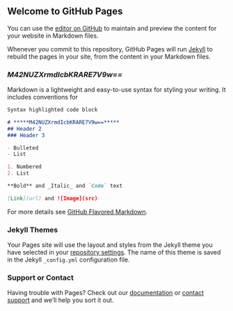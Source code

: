 ## Welcome to GitHub Pages

You can use the [editor on GitHub](https://github.com/hoxing8888/huoxing/edit/gh-pages/index.md) to maintain and preview the content for your website in Markdown files.

Whenever you commit to this repository, GitHub Pages will run [Jekyll](https://jekyllrb.com/) to rebuild the pages in your site, from the content in your Markdown files.

### *****M42NUZXrmdIcbKRARE7V9w==*****

Markdown is a lightweight and easy-to-use syntax for styling your writing. It includes conventions for

```markdown
Syntax highlighted code block

# *****M42NUZXrmdIcbKRARE7V9w==*****
## Header 2
### Header 3

- Bulleted
- List

1. Numbered
2. List

**Bold** and _Italic_ and `Code` text

[Link](url) and ![Image](src)
```

For more details see [GitHub Flavored Markdown](https://guides.github.com/features/mastering-markdown/).

### Jekyll Themes

Your Pages site will use the layout and styles from the Jekyll theme you have selected in your [repository settings](https://github.com/hoxing8888/huoxing/settings). The name of this theme is saved in the Jekyll `_config.yml` configuration file.

### Support or Contact

Having trouble with Pages? Check out our [documentation](https://docs.github.com/categories/github-pages-basics/) or [contact support](https://support.github.com/contact) and we’ll help you sort it out.
